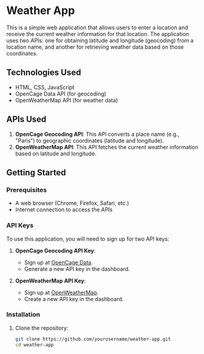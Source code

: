 # Weather App

This is a simple web application that allows users to enter a location and receive the current weather information for that location. The application uses two APIs: one for obtaining latitude and longitude (geocoding) from a location name, and another for retrieving weather data based on those coordinates.


## Technologies Used

- HTML, CSS, JavaScript
- OpenCage Data API (for geocoding)
- OpenWeatherMap API (for weather data)

## APIs Used

1. **OpenCage Geocoding API**: This API converts a place name (e.g., "Paris") to geographic coordinates (latitude and longitude).
2. **OpenWeatherMap API**: This API fetches the current weather information based on latitude and longitude.

## Getting Started

### Prerequisites

- A web browser (Chrome, Firefox, Safari, etc.)
- Internet connection to access the APIs

### API Keys

To use this application, you will need to sign up for two API keys:

1. **OpenCage Geocoding API Key**:
   - Sign up at [OpenCage Data](https://opencagedata.com/api).
   - Generate a new API key in the dashboard.

2. **OpenWeatherMap API Key**:
   - Sign up at [OpenWeatherMap](https://home.openweathermap.org/users/sign_up).
   - Create a new API key in the dashboard.

### Installation

1. Clone the repository:
   ```bash
   git clone https://github.com/yourusername/weather-app.git
   cd weather-app
